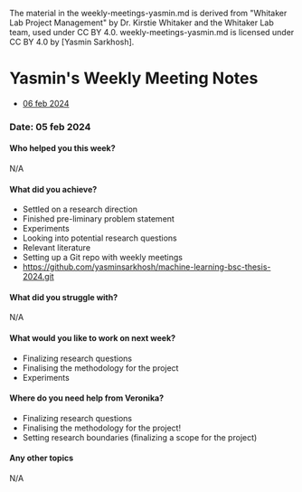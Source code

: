 The material in the weekly-meetings-yasmin.md is derived from "Whitaker Lab Project Management" by Dr. Kirstie Whitaker and the Whitaker Lab team, used under CC BY 4.0. weekly-meetings-yasmin.md is licensed under CC BY 4.0 by [Yasmin Sarkhosh].

# Yasmin's Weekly Meeting Notes

* [06 feb 2024](#date-30-march-2024)
### Date: 05 feb 2024
#### Who helped you this week?
N/A

#### What did you achieve?
* Settled on a research direction 
* Finished pre-liminary problem statement 
* Experiments
* Looking into potential research questions 
* Relevant literature 
* Setting up a Git repo with weekly meetings
* https://github.com/yasminsarkhosh/machine-learning-bsc-thesis-2024.git

#### What did you struggle with?
N/A

#### What would you like to work on next week?

* Finalizing research questions 
* Finalising the methodology for the project
* Experiments 


#### Where do you need help from Veronika?

* Finalizing research questions 
* Finalising the methodology for the project!
* Setting research boundaries (finalizing a scope for the project) 

#### Any other topics
N/A



